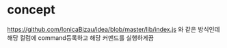 # concept

https://github.com/IonicaBizau/idea/blob/master/lib/index.js
와 같은 방식인데 해당 컬럼에 command등록하고 해당 커맨드를 실행하게끔
